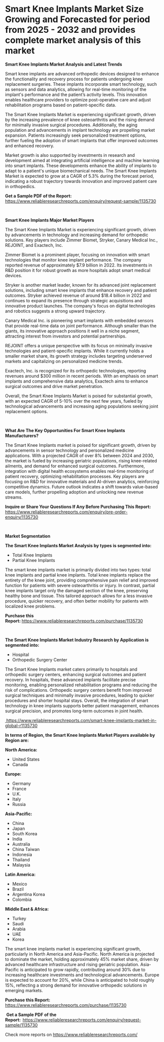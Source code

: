 <p><h1>Smart Knee Implants Market Size Growing and Forecasted for period from 2025 - 2032 and provides complete market analysis of this market</h1></p><p><strong>Smart Knee Implants Market Analysis and Latest Trends</strong></p>
<p><p>Smart knee implants are advanced orthopedic devices designed to enhance the functionality and recovery process for patients undergoing knee replacement surgeries. These implants incorporate smart technology, such as sensors and data analytics, allowing for real-time monitoring of the implant's performance and the patient’s activity levels. This innovation enables healthcare providers to optimize post-operative care and adjust rehabilitation programs based on patient-specific data.</p><p>The Smart Knee Implants Market is experiencing significant growth, driven by the increasing prevalence of knee osteoarthritis and the rising demand for minimally invasive surgical procedures. Additionally, the aging population and advancements in implant technology are propelling market expansion. Patients increasingly seek personalized treatment options, further fueling the adoption of smart implants that offer improved outcomes and enhanced recovery.</p><p>Market growth is also supported by investments in research and development aimed at integrating artificial intelligence and machine learning into smart implants. These developments enhance the ability of implants to adapt to a patient's unique biomechanical needs. The Smart Knee Implants Market is expected to grow at a CAGR of 5.3% during the forecast period, indicating a robust trajectory towards innovation and improved patient care in orthopedics.</p></p>
<p><strong>Get a Sample PDF of the Report:&nbsp;</strong> <a href="https://www.reliableresearchreports.com/enquiry/request-sample/1135730?utm_campaign=2477&utm_medium=2&utm_source=Github&utm_content=ia&utm_term=03032025&utm_id=smart-knee-implants">https://www.reliableresearchreports.com/enquiry/request-sample/1135730</a></p>
<p>&nbsp;</p>
<p><strong>Smart Knee Implants Major Market Players</strong></p>
<p><p>The Smart Knee Implants Market is experiencing significant growth, driven by advancements in technology and increasing demand for orthopedic solutions. Key players include Zimmer Biomet, Stryker, Canary Medical Inc., REJOINT, and Exactech, Inc. </p><p>Zimmer Biomet is a prominent player, focusing on innovation with smart technologies that monitor knee implant performance. The company reported revenue of approximately $7.9 billion in 2022. Its investments in R&D position it for robust growth as more hospitals adopt smart medical devices.</p><p>Stryker is another market leader, known for its advanced joint replacement solutions, including smart knee implants that enhance recovery and patient outcomes. Stryker achieved revenue of around $18.4 billion in 2022 and continues to expand its presence through strategic acquisitions and innovative product launches. The company's focus on digital technologies and robotics suggests a strong upward trajectory.</p><p>Canary Medical Inc. is pioneering smart implants with embedded sensors that provide real-time data on joint performance. Although smaller than the giants, its innovative approach positions it well in a niche segment, attracting interest from investors and potential partnerships.</p><p>REJOINT offers a unique perspective with its focus on minimally invasive technologies and patient-specific implants. While it currently holds a smaller market share, its growth strategy includes targeting underserved markets and capitalizing on personalized medicine trends.</p><p>Exactech, Inc. is recognized for its orthopedic technologies, reporting revenues around $300 million in recent periods. With an emphasis on smart implants and comprehensive data analytics, Exactech aims to enhance surgical outcomes and drive market penetration.</p><p>Overall, the Smart Knee Implants Market is poised for substantial growth, with an expected CAGR of 5-10% over the next few years, fueled by technological advancements and increasing aging populations seeking joint replacement options.</p></p>
<p>&nbsp;</p>
<p><strong>What Are The Key Opportunities For Smart Knee Implants Manufacturers?</strong></p>
<p><p>The Smart Knee Implants market is poised for significant growth, driven by advancements in sensor technology and personalized medicine applications. With a projected CAGR of over 8% between 2024 and 2030, the market is fueled by increasing geriatric populations, rising knee-related ailments, and demand for enhanced surgical outcomes. Furthermore, integration with digital health ecosystems enables real-time monitoring of patient recovery, optimizing rehabilitation processes. Key players are focusing on R&D for innovative materials and AI-driven analytics, reinforcing competitive dynamics. Future outlook indicates a shift towards value-based care models, further propelling adoption and unlocking new revenue streams.</p></p>
<p><strong>Inquire or Share Your Questions If Any Before Purchasing This Report:</strong> <a href="https://www.reliableresearchreports.com/enquiry/pre-order-enquiry/1135730?utm_campaign=2477&utm_medium=2&utm_source=Github&utm_content=ia&utm_term=03032025&utm_id=smart-knee-implants">https://www.reliableresearchreports.com/enquiry/pre-order-enquiry/1135730</a></p>
<p>&nbsp;</p>
<p><strong>Market Segmentation</strong></p>
<p><strong>The Smart Knee Implants Market Analysis by types is segmented into:</strong></p>
<p><ul><li>Total Knee Implants</li><li>Partial Knee Implants</li></ul></p>
<p><p>The smart knee implants market is primarily divided into two types: total knee implants and partial knee implants. Total knee implants replace the entirety of the knee joint, providing comprehensive pain relief and improved function for patients with severe osteoarthritis or injury. In contrast, partial knee implants target only the damaged section of the knee, preserving healthy bone and tissue. This tailored approach allows for a less invasive procedure, quicker recovery, and often better mobility for patients with localized knee problems.</p></p>
<p><strong>Purchase this Report:&nbsp;</strong><a href="https://www.reliableresearchreports.com/purchase/1135730?utm_campaign=2477&utm_medium=2&utm_source=Github&utm_content=ia&utm_term=03032025&utm_id=smart-knee-implants">https://www.reliableresearchreports.com/purchase/1135730</a></p>
<p>&nbsp;</p>
<p><strong>The Smart Knee Implants Market Industry Research by Application is segmented into:</strong></p>
<p><ul><li>Hospital</li><li>Orthopedic Surgery Center</li></ul></p>
<p><p>The Smart Knee Implants market caters primarily to hospitals and orthopedic surgery centers, enhancing surgical outcomes and patient recovery. In hospitals, these advanced implants facilitate precise monitoring, enabling personalized rehabilitation programs and reducing the risk of complications. Orthopedic surgery centers benefit from improved surgical techniques and minimally invasive procedures, leading to quicker procedures and shorter hospital stays. Overall, the integration of smart technology in knee implants supports better patient management, enhances surgical precision, and promotes long-term outcomes in joint health.</p></p>
<p><a href="https://www.reliableresearchreports.com/smart-knee-implants-market-in-global-r1135730?utm_campaign=2477&utm_medium=2&utm_source=Github&utm_content=ia&utm_term=03032025&utm_id=smart-knee-implants">&nbsp;https://www.reliableresearchreports.com/smart-knee-implants-market-in-global-r1135730</a></p>
<p><strong>In terms of Region, the Smart Knee Implants Market Players available by Region are:</strong></p>
<p>
    <p> <strong> North America: </strong>
        <ul>
            <li>United States</li>
            <li>Canada</li>
        </ul>
        </p> 
    <p> <strong> Europe: </strong>
        <ul>
            <li>Germany</li>
            <li>France</li>
            <li>U.K.</li>
            <li>Italy</li>
            <li>Russia</li>
        </ul>
        </p> 
    <p> <strong> Asia-Pacific: </strong>
        <ul>
            <li>China</li>
            <li>Japan</li>
            <li>South Korea</li>
            <li>India</li>
            <li>Australia</li>
            <li>China Taiwan</li>
            <li>Indonesia</li>
            <li>Thailand</li>
            <li>Malaysia</li>
        </ul>
        </p> 
    <p> <strong> Latin America: </strong>
        <ul>
            <li>Mexico</li>
            <li>Brazil</li>
            <li>Argentina Korea</li>
            <li>Colombia</li>
        </ul>
        </p> 
    <p> <strong> Middle East & Africa: </strong>
        <ul>
            <li>Turkey</li>
            <li>Saudi</li>
            <li>Arabia</li>
            <li>UAE</li>
            <li>Korea</li>
        </ul>
    </p>
    </p>
<p><p>The smart knee implants market is experiencing significant growth, particularly in North America and Asia-Pacific. North America is projected to dominate the market, holding approximately 45% market share, driven by advanced healthcare infrastructure and rising geriatric population. Asia-Pacific is anticipated to grow rapidly, contributing around 30% due to increasing healthcare investments and technological advancements. Europe is expected to account for 20%, while China is anticipated to hold roughly 15%, reflecting a strong demand for innovative orthopedic solutions in emerging markets.</p></p>
<p><strong>Purchase this Report: </strong><a href="https://www.reliableresearchreports.com/purchase/1135730?utm_campaign=2477&utm_medium=2&utm_source=Github&utm_content=ia&utm_term=03032025&utm_id=smart-knee-implants">https://www.reliableresearchreports.com/purchase/1135730</a></p>
<p>&nbsp;<strong>Get a Sample PDF of the Report:&nbsp;&nbsp;</strong><a href="https://www.reliableresearchreports.com/enquiry/request-sample/1135730?utm_campaign=2477&utm_medium=2&utm_source=Github&utm_content=ia&utm_term=03032025&utm_id=smart-knee-implants">https://www.reliableresearchreports.com/enquiry/request-sample/1135730</a></p>
<p><strong></strong></p>
<p>Check more reports on <a href="https://www.reliableresearchreports.com/?utm_campaign=2477&utm_medium=2&utm_source=Github&utm_content=ia&utm_term=03032025&utm_id=smart-knee-implants">https://www.reliableresearchreports.com/</a></p>